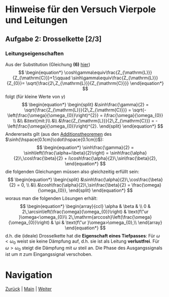 # Hinweise für den Versuch Vierpole und Leitungen

## Aufgabe 2: Drosselkette [2/3]

### Leitungseigenschaften

Aus der Substitution (Gleichung **(6)** [hier](https://git.scc.kit.edu/etp-lehre/p1-for-students/-/blob/main/Vierpole_und_Leitungen/doc/Hinweise-Aufgabe-2.md))
$$
\begin{equation*}
\cosh\gamma\equiv\frac{Z_{\mathrm{L}}}{Z_{\mathrm{C}}}+1;\qquad \sinh\gamma\equiv\frac{Z_{\mathrm{L}}}{Z_{0}}= \sqrt{\frac{2\,Z_{\mathrm{L}}}{Z_{\mathrm{C}}}}
\end{equation*}
$$
 folgt (für kleine Werte von $\gamma$)
$$
\begin{equation*}
\begin{split}
&\sinh\frac{\gamma}{2} = \sqrt{\frac{Z_{\mathrm{L}}}{2\,Z_{\mathrm{C}}}} = \sqrt{-\left(\frac{\omega}{\omega_{0}}\right)^{2}} = i\frac{\omega}{\omega_{0}} \\
&\\
&\text{mit:}\\
&\\
&\frac{Z_{\mathrm{L}}}{2\,Z_{\mathrm{C}}} = -\left(\frac{\omega}{\omega_{0}}\right)^{2}.
\end{split}
\end{equation*}
$$
Andererseits gilt (aus den [Additionstheoremen](https://de.wikipedia.org/wiki/Sinus_hyperbolicus_und_Kosinus_hyperbolicus) des $\sinh(\hspace{0.1cm}\cdot\hspace{0.1cm})$):
$$
\begin{equation*}
\sinh\frac{\gamma}{2} = \sinh\left(\frac{\alpha+i\beta}{2}\right) = \sinh\frac{\alpha}{2}\,\cos\frac{\beta}{2} + i\cosh\frac{\alpha}{2}\,\sin\frac{\beta}{2},
\end{equation*}
$$
die folgenden Gleichungen müssen also gleichzeitig erfüllt sein: 
$$
\begin{equation*}
\begin{split}
&\sinh\frac{\alpha}{2}\,\cos\frac{\beta}{2} = 0, \\
&\\
&\cosh\frac{\alpha}{2}\,\sin\frac{\beta}{2} = \frac{\omega}{\omega_{0}},
\end{split}
\end{equation*}
$$
woraus man die folgenden Lösungen erhält: 
$$
\begin{equation*}
\begin{array}{ccl}
\alpha & \beta & \\
0 & 2\,\arcsin\left(\frac{\omega}{\omega_{0}}\right) & \text{f\"ur }\omega<\omega_{0}\\
2\,\mathrm{arccosh}\left(\frac{\omega}{\omega_{0}}\right) & \pi & \text{f\"ur }\omega>\omega_{0},\\
\end{array}
\end{equation*}
$$
d.h. die (ideale) Drosselkette hat die **Eigenschaft eines Tiefpasses**: Für $\omega<\omega_{0}$ weist sie keine Dämpfung auf, d.h. sie ist als Leitung **verlustfrei**. Für $\omega>\omega_{0}$ steigt die Dämpfung mit $\omega$ steil an. Die Phase des Ausgangssignals ist um $\pi$ zum Eingangssignal verschoben. 

# Navigation

[Zurück](https://git.scc.kit.edu/etp-lehre/p1-for-students/-/blob/main/Vierpole_und_Leitungen/doc/Hinweise-Aufgabe-2.md) | [Main](https://git.scc.kit.edu/etp-lehre/p1-for-students/-/tree/main/Vierpole_und_Leitungen) | [Weiter](https://git.scc.kit.edu/etp-lehre/p1-for-students/-/blob/main/Vierpole_und_Leitungen/doc/Hinweise-Aufgabe-2-b.md)
